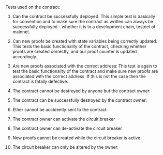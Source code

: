 Tests used on the contract:

1) Can the contract be successfully deployed: This simple test is basically for convention and to make sure the contract as written can always be successfully deployed - whether it is to a development chain, testnet ot mainnet.

2) Can new proofs be created with state variables being correctly updated: This tests the basic functionality of the contract, checking whether proofs are created correctly, and our proof counter is updated accordingly.

3) Are new proofs associated with the correct address: This test is again to test the basic functionality of the contract and make sure new proofs are associated with the correct address. If this is not the case then the contract is fatally defective.

4) The contract cannot be destroyed by anyone but the contract owner:

5) The contract can be successfully destroyed by the contract owner:

6) Ether cannot be accidently sent to the contract:

7) The contract owner can activate the circuit breaker

8) The contract owner can de-activate the circuit breaker

9) New proofs cannot be created while the circuit breaker is active

10) The circuit breaker can only be altered by the owner:
